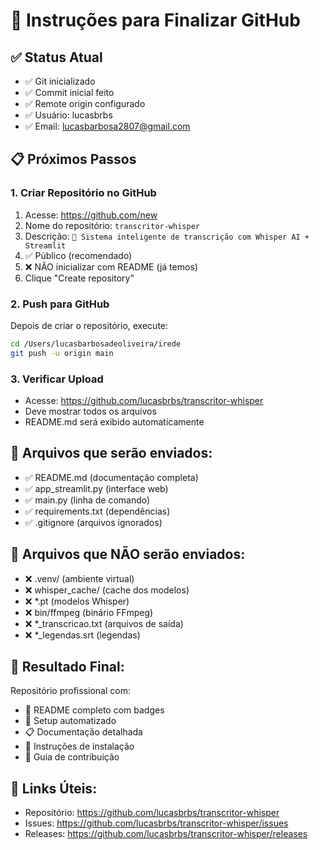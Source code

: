 # 🚀 Instruções para Finalizar GitHub

## ✅ Status Atual
- ✅ Git inicializado
- ✅ Commit inicial feito
- ✅ Remote origin configurado
- ✅ Usuário: lucasbrbs
- ✅ Email: lucasbarbosa2807@gmail.com

## 📋 Próximos Passos

### 1. Criar Repositório no GitHub
1. Acesse: https://github.com/new
2. Nome do repositório: `transcritor-whisper`
3. Descrição: `🎤 Sistema inteligente de transcrição com Whisper AI + Streamlit`
4. ✅ Público (recomendado)
5. ❌ NÃO inicializar com README (já temos)
6. Clique "Create repository"

### 2. Push para GitHub
Depois de criar o repositório, execute:
```bash
cd /Users/lucasbarbosadeoliveira/irede
git push -u origin main
```

### 3. Verificar Upload
- Acesse: https://github.com/lucasbrbs/transcritor-whisper
- Deve mostrar todos os arquivos
- README.md será exibido automaticamente

## 📁 Arquivos que serão enviados:
- ✅ README.md (documentação completa)
- ✅ app_streamlit.py (interface web)
- ✅ main.py (linha de comando)  
- ✅ requirements.txt (dependências)
- ✅ .gitignore (arquivos ignorados)

## 🚫 Arquivos que NÃO serão enviados:
- ❌ .venv/ (ambiente virtual)
- ❌ whisper_cache/ (cache dos modelos)
- ❌ *.pt (modelos Whisper)
- ❌ bin/ffmpeg (binário FFmpeg)
- ❌ *_transcricao.txt (arquivos de saída)
- ❌ *_legendas.srt (legendas)

## 🎯 Resultado Final:
Repositório profissional com:
- 📖 README completo com badges
- 🔧 Setup automatizado
- 📋 Documentação detalhada
- 🚀 Instruções de instalação
- 🤝 Guia de contribuição

## 🔗 Links Úteis:
- Repositório: https://github.com/lucasbrbs/transcritor-whisper
- Issues: https://github.com/lucasbrbs/transcritor-whisper/issues
- Releases: https://github.com/lucasbrbs/transcritor-whisper/releases
